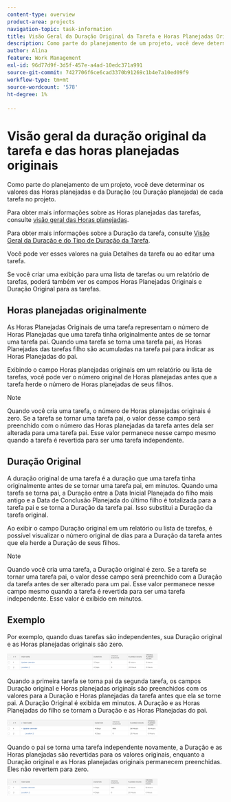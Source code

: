 ```yaml
---
content-type: overview
product-area: projects
navigation-topic: task-information
title: Visão Geral da Duração Original da Tarefa e Horas Planejadas Originais
description: Como parte do planejamento de um projeto, você deve determinar os valores das Horas planejadas e da Duração (ou Duração planejada) de cada tarefa no projeto.
author: Alina
feature: Work Management
exl-id: 96d77d9f-3d5f-457e-a4ad-10edc371a991
source-git-commit: 7427706f6ce6cad3370b91269c1b4e7a10ed09f9
workflow-type: tm+mt
source-wordcount: '578'
ht-degree: 1%

---
```


# Visão geral da duração original da tarefa e das horas planejadas originais

Como parte do planejamento de um projeto, você deve determinar os valores das Horas planejadas e da Duração (ou Duração planejada) de cada tarefa no projeto.

Para obter mais informações sobre as Horas planejadas das tarefas, consulte [visão geral das Horas planejadas](../../../manage-work/tasks/task-information/planned-hours.md).

Para obter mais informações sobre a Duração da tarefa, consulte [Visão Geral da Duração e do Tipo de Duração da Tarefa](../../../manage-work/tasks/taskdurtn/task-duration-and-duration-type.md).

Você pode ver esses valores na guia Detalhes da tarefa ou ao editar uma tarefa.

Se você criar uma exibição para uma lista de tarefas ou um relatório de tarefas, poderá também ver os campos Horas Planejadas Originais e Duração Original para as tarefas.

## Horas planejadas originalmente

As Horas Planejadas Originais de uma tarefa representam o número de Horas Planejadas que uma tarefa tinha originalmente antes de se tornar uma tarefa pai. Quando uma tarefa se torna uma tarefa pai, as Horas Planejadas das tarefas filho são acumuladas na tarefa pai para indicar as Horas Planejadas do pai.

Exibindo o campo Horas planejadas originais em um relatório ou lista de tarefas, você pode ver o número original de Horas planejadas antes que a tarefa herde o número de Horas planejadas de seus filhos.

>[!NOTE]
>
>Quando você cria uma tarefa, o número de Horas planejadas originais é zero. Se a tarefa se tornar uma tarefa pai, o valor desse campo será preenchido com o número das Horas planejadas da tarefa antes dela ser alterada para uma tarefa pai. Esse valor permanece nesse campo mesmo quando a tarefa é revertida para ser uma tarefa independente.

## Duração Original

A duração original de uma tarefa é a duração que uma tarefa tinha originalmente antes de se tornar uma tarefa pai, em minutos. Quando uma tarefa se torna pai, a Duração entre a Data Inicial Planejada do filho mais antigo e a Data de Conclusão Planejada do último filho é totalizada para a tarefa pai e se torna a Duração da tarefa pai. Isso substitui a Duração da tarefa original.

Ao exibir o campo Duração original em um relatório ou lista de tarefas, é possível visualizar o número original de dias para a Duração da tarefa antes que ela herde a Duração de seus filhos.

>[!NOTE]
>
>Quando você cria uma tarefa, a Duração original é zero. Se a tarefa se tornar uma tarefa pai, o valor desse campo será preenchido com a Duração da tarefa antes de ser alterado para um pai. Esse valor permanece nesse campo mesmo quando a tarefa é revertida para ser uma tarefa independente. Esse valor é exibido em minutos.

## Exemplo

Por exemplo, quando duas tarefas são independentes, sua Duração original e as Horas planejadas originais são zero.

![original_planned_hours_and_duration_without_parent.png](assets/original-planned-hours-and-duration-without-parent-350x38.png)

Quando a primeira tarefa se torna pai da segunda tarefa, os campos Duração original e Horas planejadas originais são preenchidos com os valores para a Duração e Horas planejadas da tarefa antes que ela se torne pai. A Duração Original é exibida em minutos. A Duração e as Horas Planejadas do filho se tornam a Duração e as Horas Planejadas do pai.

![original_and_planned_hours_with_a_parent_task.png](assets/original-and-planned-hours-with-a-parent-task-350x38.png)

Quando o pai se torna uma tarefa independente novamente, a Duração e as Horas planejadas são revertidas para os valores originais, enquanto a Duração original e as Horas planejadas originais permanecem preenchidas. Eles não revertem para zero.

![duração_original_e_horas_planejadas_após_reversão_de_um_pai.png](assets/original-duration-and-planned-hours-after-reversal-of-a-parent-350x39.png)
